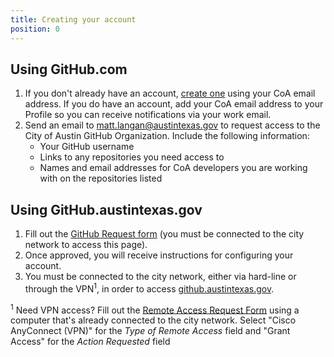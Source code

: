 ```yaml
---
title: Creating your account
position: 0
---
```


## Using GitHub.com

1. If you don't already have an account, [create one](https://github.com/join) using your CoA email address. If you do have an account, add your CoA email address to your Profile so you can receive notifications via your work email.
2. Send an email to [matt.langan@austintexas.gov](mailto:matt.langan@austintexas.gov) to request access to the City of Austin GitHub Organization. Include the following information:
   - Your GitHub username
   - Links to any repositories you need access to
   - Names and email addresses for CoA developers you are working with on the repositories listed

## Using GitHub.austintexas.gov

1. Fill out the [GitHub Request form](http://coacf10i.austintexas.gov/helpdesk/github/) (you must be connected to the city network to access this page).
2. Once approved, you will receive instructions for configuring your account.
3. You must be connected to the city network, either via hard-line or through the VPN<sup>1</sup>, in order to access [github.austintexas.gov](http://github.austintexas.gov).

<sup>1</sup> Need VPN access? Fill out the [Remote Access Request Form](http://coacf10i.austintexas.gov/helpdesk/remote/) using a computer that's already connected to the city network. Select "Cisco AnyConnect (VPN)" for the _Type of Remote Access_ field and "Grant Access" for the _Action Requested_ field